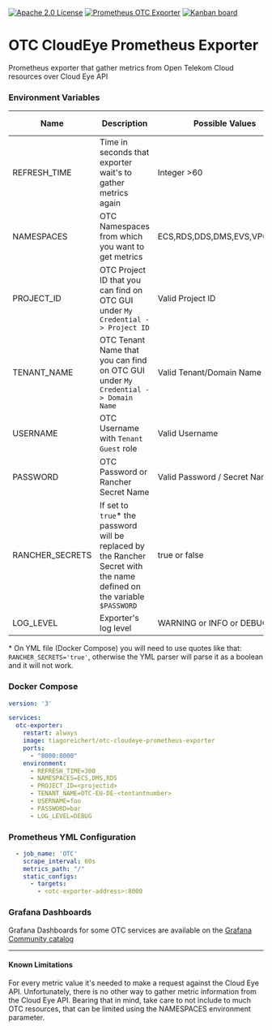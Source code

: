 [![Apache 2.0 License](http://img.shields.io/badge/license-Apache%202.0-green.svg?style=flat)](LICENSE) [![Prometheus OTC Exporter](https://img.shields.io/badge/prometheus-OTC%20CloudEye%20Exporter-red.svg?style=flat)](https://prometheus.io/docs/instrumenting/exporters/#other-monitoring-systems) [![Kanban board](https://img.shields.io/badge/kanban-Trello-blue.svg?style=flat)](https://trello.com/b/IgXJprlt) 


# OTC CloudEye Prometheus Exporter
Prometheus exporter that gather metrics from Open Telekom Cloud resources over Cloud Eye API

### Environment Variables
Name     | Description | Possible Values | Default Value
---------|-------------|-----------------|-----------
REFRESH_TIME | Time in seconds that exporter wait's to gather metrics again | Integer >60 | 300
NAMESPACES | OTC Namespaces from which you want to get metrics | ECS,RDS,DDS,DMS,EVS,VPC,ELB... | -
PROJECT_ID | OTC Project ID that you can find on OTC GUI under `My Credential -> Project ID` | Valid Project ID | -
TENANT_NAME | OTC Tenant Name that you can find on OTC GUI under `My Credential -> Domain Name` | Valid Tenant/Domain Name | -
USERNAME | OTC Username with `Tenant Guest` role | Valid Username | - 
PASSWORD | OTC Password or Rancher Secret Name | Valid Password / Secret Name| - 
RANCHER_SECRETS | If set to `true`* the password will be replaced by the Rancher Secret with the name defined on the variable `$PASSWORD` | true or false | false
LOG_LEVEL | Exporter's log level | WARNING or INFO or DEBUG | INFO

\* On YML file (Docker Compose) you will need to use quotes like that: `RANCHER_SECRETS='true'`, otherwise the YML parser will parse it as a boolean and it will not work.

### Docker Compose
``` yaml
version: '3'

services:
  otc-exporter:
    restart: always
    image: tiagoreichert/otc-cloudeye-prometheus-exporter
    ports:
      - "8000:8000"
    environment:
      - REFRESH_TIME=300
      - NAMESPACES=ECS,DMS,RDS
      - PROJECT_ID=<projectid>
      - TENANT_NAME=OTC-EU-DE-<tentantnumber>
      - USERNAME=foo
      - PASSWORD=bar
      - LOG_LEVEL=DEBUG
```

### Prometheus YML Configuration
```yaml
  - job_name: 'OTC'
    scrape_interval: 60s
    metrics_path: "/"
    static_configs:
      - targets:
        - <otc-exporter-address>:8000
```

### Grafana Dashboards
Grafana Dashboards for some OTC services are available on the [Grafana Community catalog](https://grafana.com/orgs/tiagoreichert)

---

#### Known Limitations
For every metric value it's needed to make a request against the Cloud Eye API.
Unfortunately, there is no other way to gather metric information from the Cloud Eye API.
Bearing that in mind, take care to not include to much OTC resources, that can be
limited using the NAMESPACES environment parameter.

